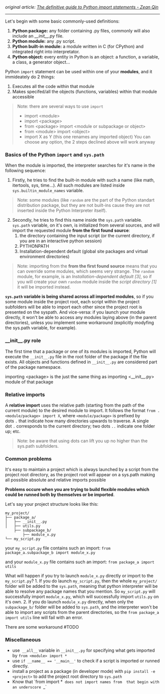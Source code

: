 *original article: [The definitive guide to Python import statements - Zean Qin](https://zean.be/articles/definitive-guide-python-imports/#absolute-vs-relative-import)*

---
Let's begin with some basic commonly-used definitions:
1. **Python package:** any folder containing .py files, commonly will also include an *\_\_init\_\_.py* file.
2. **Python module:** any .py script.
3. **Python built-in module:** a module written in C (for CPython) and integrated right into interpretator.
4. **Python object:** every entity in Python is an object: a function, a variable, a class, a generator object...

Python `import` statement can be used within one of your **modules**, and it immideately do 2 things:
1) Executes all the code within that module
2) Makes specifed/all the objects (functions, variables) within that module accessible

> Note: there are several ways to use `import`
>	- import \<module>
>	- import \<package>
>	- from \<package> import \<module or subpackage or object>
>	- from \<module> import \<object>
>	- import X as Y (this one renames any imported object)
> You can choose any option, the 2 steps declined above will work anyway

### Basics of the Python `import` and `sys.path`
When the module is imported, the interpreter searches for it's name in the following sequence:
1. Firstly, he tries to find the built-in module with such a name (like math, itertools, sys, time...). All such modules are listed inside `sys.builtin_module_names` variable. 
> Note: some modules (like `random` are the part of the Python standart distribution package, but they are not built-ins cause they are not inserted inside the Python Interpreter itself).
2. Secondly, he tries to find this name inside the `sys.path` variable. `sys.path` variable, on it's own, is initialized from several sources, and will import the requested module **from the first found source**:
	  1. the directory containing the input script (or the current directory, if you are in an interactive python session)
	  2. PYTHONPATH
	  3. Installation-dependent default (global site packages and virtual environment directories) 

> Note: importing from the  **from the first found source** means that you can override some modules, which seems very strange. The `random` module, for example, is an *Installation-dependent default \[3]*, so if you will create your own `random` module inside the *script directory \[1]* it will be imported instead.

**`sys.path` variable is being shared across all imported modules**, so if you some module inside the project root, each script within the project subfolders will be able to import each other since the project root is presented on the syspath. And vice-versa: if you launch your module directly, it won't be able to access any modules laying above (in the parent directories), unless you implement some workaround (explicitly modyfing the sys.path variable, for example).

### \_\_init\_\_.py role
The first time that a package or one of its modules is imported, Python will execute the `__init__.py` file in the root folder of the package if the file exists. All objects and functions defined in `__init__.py` are considered part of the package namespace.

importing \<package> is the just the same thing as importing <\_\_init\_\_.py> module of that package

### Relative imports
A **relative import** uses the relative path (starting from the path of the current module) to the desired module to import.  It follows the format `from .<module/package> import X`, where `<module/package>` is prefixed by dots `.` that indicate how many directories upwards to traverse. A single dot `.` corresponds to the current directory; two dots `..` indicate one folder up; etc.

> Note: be aware that using dots can lift you up no higher than the sys.path subfolders. 

### Common problems
It's easy to maintain a project which is always launched by a script from the project root directory, as the project root will appear on a sys.path making all possible absolute and relative imports possible

**Problems occure when you are trying to build flexible modules which could be runned both by themselves or be imported**.

Let's say your project structure looks like this:
```
my_project/
├── package_a/
│   ├── __init__.py
│   ├── utils.py
	├── subpackage_b/
		├── module_x.py
└── my_script.py 
```
your `my_script.py` file contains such an import:
`from package_a.subpackage_b import module_x.py`

and your `module_x.py` file contains such an import:
`from package_a import utils`

What will happen if you try to launch `module_x.py` directly or import to the  `my_script.py`?
	1.  If you do launch `my_script.py`, then the whole `my_project/` folder will be added to the `sys.path`, meaning that python interpreter will be able to resolve any package names that you mention. So `my_script.py` will successfully import  `module_x.py`, which will successfully import  `utils.py` on it's own.
	2.  If you do launch `module_x.py` directly, when only the `subpackage_b/` folder will be added to `sys.path`, and the interpreter won't be able to import any scripts from the parent directories, so the `from package_a import utils` line will fail with an error.

There are some workaround #TODO

### Miscellaneous 
- use  `__all__` variable in `__init__.py` for specifying what gets imported by `from <module> import *`
- use `if __name__ == '__main__'` to check if a script is imported or runned directly.
- install a project as a package (in developer mode) with `pip install -e <project>` to add the project root directory to `sys.path`
- Know that \`from <module> import *` does not import names from `<module>` that begin with an underscore `_`